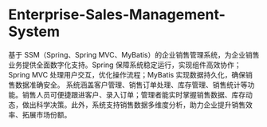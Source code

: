 # Enterprise-Sales-Management-System
基于 SSM（Spring、Spring MVC、MyBatis）的企业销售管理系统，为企业销售业务提供全面数字化支持。Spring 保障系统稳定运行，实现组件高效协作；Spring MVC 处理用户交互，优化操作流程；MyBatis 实现数据持久化，确保销售数据准确安全。  系统涵盖客户管理、销售订单处理、库存管理、销售统计等功能。销售人员可便捷跟进客户、录入订单；管理者能实时掌握销售数据、库存动态，做出科学决策。此外，系统支持销售数据多维度分析，助力企业提升销售效率、拓展市场份额。 
